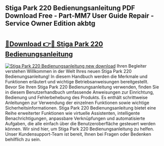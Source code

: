 ## Stiga Park 220 Bedienungsanleitung PDF Download Free - Part-MM7 User Guide Repair - Service Owner Edition akbtg

# <h2><a href="http://df3ozm.blite.top/?on=Stiga+Park+220+Bedienungsanleitung">🔗Download 👉🔴 Stiga Park 220 Bedienungsanleitung</a></h2>

[![Stiga Park 220 Bedienungsanleitung new download](https://i.imgur.com/lujVjoI.png)](http://df3ozm.blite.top/?on=Stiga+Park+220+Bedienungsanleitung)
Ihren Begleiter verstehen Willkommen in der Welt Ihres neuen Stiga Park 220 Bedienungsanleitung! In diesem Handbuch werden die Merkmale und Funktionen erläutert und wichtige Betriebsanweisungen bereitgestellt. Bevor Sie Ihren Stiga Park 220 Bedienungsanleitung verwenden, finden Sie in diesem Benutzerhandbuch umfassende Anweisungen zur Einrichtung, Bedienung und Fehlerbehebung des Produkts. Es enthält schrittweise Anleitungen zur Verwendung der einzelnen Funktionen sowie wichtige Sicherheitsinformationen. Stiga Park 220 Bedienungsanleitung bietet eine Reihe erweiterter Funktionen wie virtuelle Assistenten, intelligente Benachrichtigungen, anpassbare Verknüpfungen und automatisierte Aufgaben, die alle einfach über die Benutzeroberfläche gesteuert werden können. Wir sind hier, um Stiga Park 220 Bedienungsanleitung zu helfen. Unser Kundensupport-Team ist bereit, Ihnen bei Fragen oder Bedenken behilflich zu sein.
